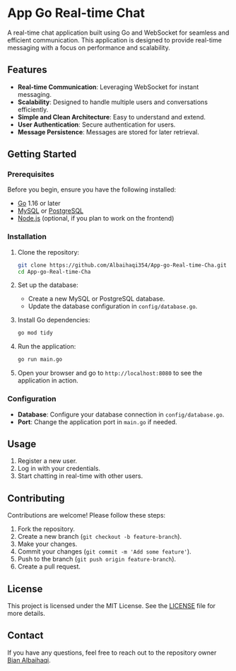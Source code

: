 # App Go Real-time Chat

A real-time chat application built using Go and WebSocket for seamless and efficient communication. This application is designed to provide real-time messaging with a focus on performance and scalability.

## Features

- **Real-time Communication**: Leveraging WebSocket for instant messaging.
- **Scalability**: Designed to handle multiple users and conversations efficiently.
- **Simple and Clean Architecture**: Easy to understand and extend.
- **User Authentication**: Secure authentication for users.
- **Message Persistence**: Messages are stored for later retrieval.

## Getting Started

### Prerequisites

Before you begin, ensure you have the following installed:

- [Go](https://golang.org/doc/install) 1.16 or later
- [MySQL](https://www.mysql.com/downloads/) or [PostgreSQL](https://www.postgresql.org/download/)
- [Node.js](https://nodejs.org/en/download/) (optional, if you plan to work on the frontend)

### Installation

1. Clone the repository:

    ```bash
    git clone https://github.com/Albaihaqi354/App-go-Real-time-Cha.git
    cd App-go-Real-time-Cha
    ```

2. Set up the database:

    - Create a new MySQL or PostgreSQL database.
    - Update the database configuration in `config/database.go`.

3. Install Go dependencies:

    ```bash
    go mod tidy
    ```

4. Run the application:

    ```bash
    go run main.go
    ```

5. Open your browser and go to `http://localhost:8080` to see the application in action.

### Configuration

- **Database**: Configure your database connection in `config/database.go`.
- **Port**: Change the application port in `main.go` if needed.

## Usage

1. Register a new user.
2. Log in with your credentials.
3. Start chatting in real-time with other users.

## Contributing

Contributions are welcome! Please follow these steps:

1. Fork the repository.
2. Create a new branch (`git checkout -b feature-branch`).
3. Make your changes.
4. Commit your changes (`git commit -m 'Add some feature'`).
5. Push to the branch (`git push origin feature-branch`).
6. Create a pull request.

## License

This project is licensed under the MIT License. See the [LICENSE](LICENSE) file for more details.

## Contact

If you have any questions, feel free to reach out to the repository owner [Bian Albaihaqi](https://github.com/Albaihaqi354).
